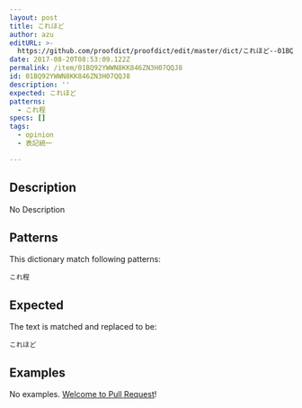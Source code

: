 ```yaml
---
layout: post
title: これほど
author: azu
editURL: >-
  https://github.com/proofdict/proofdict/edit/master/dict/これほど--01BQ92YWWN8KK846ZN3H07QQJ8.yml
date: 2017-08-20T08:53:09.122Z
permalink: /item/01BQ92YWWN8KK846ZN3H07QQJ8
id: 01BQ92YWWN8KK846ZN3H07QQJ8
description: ''
expected: これほど
patterns:
  - これ程
specs: []
tags:
  - opinion
  - 表記統一

---
```


## Description

No Description 

## Patterns

This dictionary match following patterns:

    これ程

## Expected

The text is matched and replaced to be:

    これほど

## Examples

No examples. [Welcome to Pull Request](https://github.com/proofdict/proofdict/edit/master/dict/これほど--01BQ92YWWN8KK846ZN3H07QQJ8.yml)!
